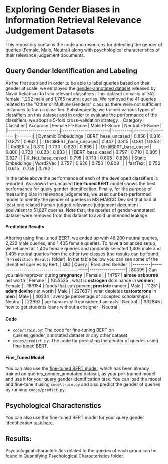 # Exploring Gender Biases in Information Retrieval Relevance Judgement Datasets
This repository contains the code and resources for detecting the gender of queries (Female, Male, Neutral) along with psychological characteristics of their relevance judgement documents. 
## Query Gender Identification and Labeling
As the first step and in order to be able to label queries based on their gender at scale, we employed the [gender-annotated dataset](https://github.com/navid-rekabsaz/GenderBias_IR/blob/master/resources/queries_gender_annotated.csv) released by Navid Rekabsaz to train relevant classifiers. This dataset consists of 742 female, 1,202 male and 1,765 neutral queries. We removed the 41 queries related to the "Other or Multiple Genders" class as there were not sufficient instances to train a classifier. Substequently, we trained various types of  classifiers on this dataset and in order to evaluate the performance of the classifiers, we adopt a 5-fold cross-validation strategy.
|          Category         |        Classifier       |  Accuracy | Female F1-Score | Male F1-Score | Neutral F1-Score |
|:-------------------------:|:-----------------------:|:---------:|:--------:|:--------:|:-------:|
|      Dynamic Embeddings   |    BERT_base_uncased    |   0.856   |   0.816  |   0.872  |  0.862  |
|                           | DistilBERT_base_uncased |   0.847   |   0.815  |   0.861  |  0.853  |
|                           |         RoBERTa         |   0.810   |   0.733  |   0.820  |  0.836  |
|                           |  DistilBERT_base_cased  |   0.800   |   0.730  |   0.823  |  0.833  |
|                           |     BERT_base_cased     |   0.797   |   0.710  |   0.805  |  0.827  |
|                           |     XLNet_base_cased    |   0.795   |   0.710  |   0.805  |  0.826  |
|      Static Embeddings    |         Word2Vec        |   0.757   |   0.626  |   0.756  |  0.809  |
|                           |         fastText        |   0.750   |   0.615  |   0.759  |  0.792  |

In the table above the performance of each of the developed classifiers is reported. As shown the uncased **fine-tuned BERT** model shows the best
performance for query gender identification. Finally, for the purpose of measuring bias in relevance judgements, we used our best-performed model to identify the gender of queries in MS MARCO Dev set that had at least one related human-judged relevance judgement document - equivalent to 51,827 queries. Note that, the queries of gender-annotated dataset were removed from this dataset to avoid unintended leakage.
#### Prediction Results
Aftering using fine-tuned BERT, we ended up with 48,200 neutral queries, 2,222 male queries, and 1,405 female queries. To have a balanced setup, we retained all 1,405 female queries and randomly selected 1,405 male and 1,405 neutral queries from the other two classes (the results can be found in `Prediction Results` folder). In the table bellow you can see some of the identified queries by Bert.
| QID     | Query                                        | Predicted Gender |
|---------|----------------------------------------------|------------------|
| 80095   | Can you take naproxen during **pregnancy**       | Female           |
| 14757   | **aimee osbourne** net worth                     | Female           |
| 1055525 | what is **estrogen** dominance in **women**          | Female           |
| 189154  | foods that can prevent **prostate** cancer       | Male             |
| 11251   | **adam devine** net worth                        | Male             |
| 227637  | what depletes **testosterone** in **men**            | Male             |
| 40234   | average percentage of accepted scholarships  | Neutral          |
| 22992   | are humans still considered animals          | Neutral          |
| 362845  | how to get students loans without a cosigner | Neutral          |

#### Code
- `code/train.py`: The code for fine-tuning BERT on queries_gender_annotated dataset or any other dataset.
- `codes/predict.py`: The code for predicting the gender of queries using fine-tuned BERT.
#### Fine_Tuned Model
You can also use the [fine-tuned BERT model](https://drive.google.com/file/d/1_YTRs4v5DVUGUffnRHS_3Yk4qteJKO6w/view?usp=sharing), which has been already trained on queries_gender_annotated dataset, as your pre-trained model and use it for your query gender identification task. You can load the model and fine-tune it using `code\train.py` and also predict the gender of queries by running `codes/predict.py`.
## Psychological Characteristics
You can also use the fine-tuned BERT model for your query gender identification task [here](https://drive.google.com/file/d/1_YTRs4v5DVUGUffnRHS_3Yk4qteJKO6w/view?usp=sharing).
## Results:
Psychological characteristics related to the queries of each group can be found in Quantifying Psychological Characteristics folder.
